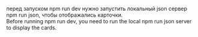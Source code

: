 перед запуском npm run dev нужно запустить локальный json сервер npm run json, чтобы отображались карточки. <br>
Before running npm run dev, you need to run the local npm run json server to display the cards.
